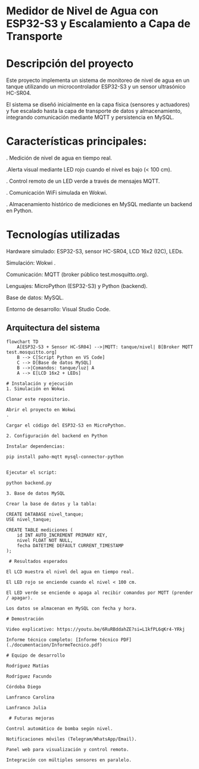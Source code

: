 # Medidor de Nivel de Agua con ESP32-S3 y Escalamiento a Capa de Transporte

 # Descripción del proyecto

Este proyecto implementa un sistema de monitoreo de nivel de agua en un tanque utilizando un microcontrolador ESP32-S3 y un sensor ultrasónico HC-SR04.

El sistema se diseñó inicialmente en la capa física (sensores y actuadores) y fue escalado hasta la capa de transporte de datos y almacenamiento, integrando comunicación mediante MQTT y persistencia en MySQL.

# Características principales:

. Medición de nivel de agua en tiempo real.

 .Alerta visual mediante LED rojo cuando el nivel es bajo (< 100 cm).

. Control remoto de un LED verde a través de mensajes MQTT.

. Comunicación WiFi simulada en Wokwi.

. Almacenamiento histórico de mediciones en MySQL mediante un backend en Python.

# Tecnologías utilizadas

Hardware simulado: ESP32-S3, sensor HC-SR04, LCD 16x2 (I2C), LEDs.

Simulación: Wokwi
.

Comunicación: MQTT (broker público test.mosquitto.org).

Lenguajes: MicroPython (ESP32-S3) y Python (backend).

Base de datos: MySQL.

Entorno de desarrollo: Visual Studio Code.


##  Arquitectura del sistema  

```mermaid
flowchart TD
    A[ESP32-S3 + Sensor HC-SR04] -->|MQTT: tanque/nivel| B[Broker MQTT test.mosquitto.org]
    B --> C[Script Python en VS Code]
    C --> D[Base de datos MySQL]
    B -->|Comandos: tanque/luz| A
    A --> E[LCD 16x2 + LEDs]

# Instalación y ejecución
1. Simulación en Wokwi

Clonar este repositorio.

Abrir el proyecto en Wokwi
.

Cargar el código del ESP32-S3 en MicroPython.

2. Configuración del backend en Python

Instalar dependencias:

pip install paho-mqtt mysql-connector-python


Ejecutar el script:

python backend.py

3. Base de datos MySQL

Crear la base de datos y la tabla:

CREATE DATABASE nivel_tanque;
USE nivel_tanque;

CREATE TABLE mediciones (
    id INT AUTO_INCREMENT PRIMARY KEY,
    nivel FLOAT NOT NULL,
    fecha DATETIME DEFAULT CURRENT_TIMESTAMP
);

 # Resultados esperados

El LCD muestra el nivel del agua en tiempo real.

El LED rojo se enciende cuando el nivel < 100 cm.

El LED verde se enciende o apaga al recibir comandos por MQTT (prender / apagar).

Los datos se almacenan en MySQL con fecha y hora.

# Demostración

Video explicativo: https://youtu.be/6RuRBddahZE?si=L1kfPL6qKr4-YRkj

Informe técnico completo: [Informe técnico PDF](./documentacion/InformeTecnico.pdf)

# Equipo de desarrollo

Rodríguez Matías

Rodríguez Facundo

Córdoba Diego

Lanfranco Carolina

Lanfranco Julia

 # Futuras mejoras

Control automático de bomba según nivel.

Notificaciones móviles (Telegram/WhatsApp/Email).

Panel web para visualización y control remoto.

Integración con múltiples sensores en paralelo.

